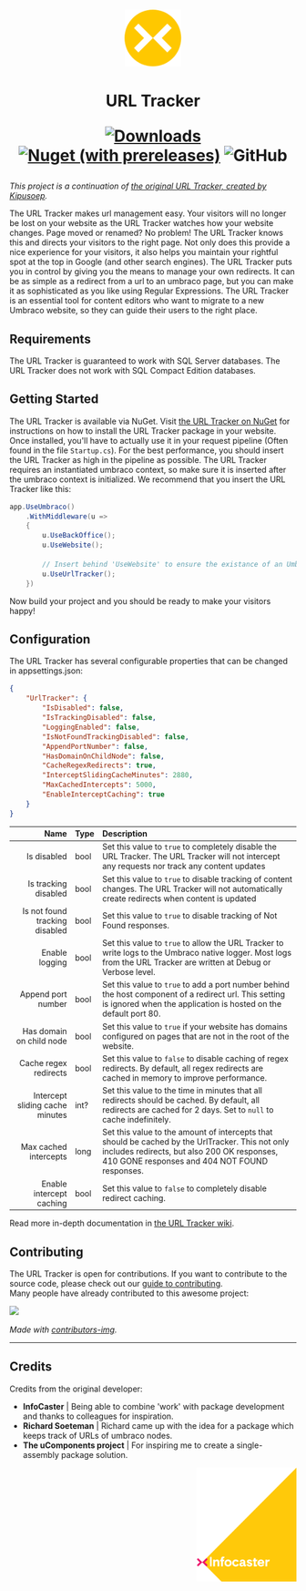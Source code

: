 <h3 align="center">
<img height="100" src="docs/assets/infocaster_nuget_yellow.svg">
</h3>

<h1 align="center">
URL Tracker

[![Downloads](https://img.shields.io/nuget/dt/UrlTracker?color=ff0069)](https://www.nuget.org/packages/UrlTracker/)
[![Nuget (with prereleases)](https://img.shields.io/nuget/vpre/UrlTracker?color=ffc800)](https://www.nuget.org/packages/UrlTracker/)
![GitHub](https://img.shields.io/github/license/Infocaster/UrlTracker?color=ff0069)

</h1>

*This project is a continuation of [the original URL Tracker, created by Kipusoep](https://github.com/kipusoep/UrlTracker).*

The URL Tracker makes url management easy. Your visitors will no longer be lost on your website as the URL Tracker watches how your website changes. Page moved or renamed? No problem! The URL Tracker knows this and directs your visitors to the right page. Not only does this provide a nice experience for your visitors, it also helps you maintain your rightful spot at the top in Google (and other search engines).
The URL Tracker puts you in control by giving you the means to manage your own redirects. It can be as simple as a redirect from a url to an umbraco page, but you can make it as sophisticated as you like using Regular Expressions. The URL Tracker is an essential tool for content editors who want to migrate to a new Umbraco website, so they can guide their users to the right place.

## Requirements
The URL Tracker is guaranteed to work with SQL Server databases. The URL Tracker does not work with SQL Compact Edition databases.

## Getting Started
The URL Tracker is available via NuGet. Visit [the URL Tracker on NuGet](https://www.nuget.org/packages/UrlTracker/) for instructions on how to install the URL Tracker package in your website.
Once installed, you'll have to actually use it in your request pipeline (Often found in the file `Startup.cs`). For the best performance, you should insert the URL Tracker as high in the pipeline as possible. The URL Tracker requires an instantiated umbraco context, so make sure it is inserted after the umbraco context is initialized. We recommend that you insert the URL Tracker like this:
```csharp
app.UseUmbraco()
    .WithMiddleware(u =>
    {
        u.UseBackOffice();
        u.UseWebsite();

        // Insert behind 'UseWebsite' to ensure the existance of an UmbracoContext
        u.UseUrlTracker();
    })
```
Now build your project and you should be ready to make your visitors happy!

## Configuration
The URL Tracker has several configurable properties that can be changed in appsettings.json:

```json
{
    "UrlTracker": {
        "IsDisabled": false,
        "IsTrackingDisabled": false,
        "LoggingEnabled": false,
        "IsNotFoundTrackingDisabled": false,
        "AppendPortNumber": false,
        "HasDomainOnChildNode": false,
        "CacheRegexRedirects": true,
        "InterceptSlidingCacheMinutes": 2880,
        "MaxCachedIntercepts": 5000,
        "EnableInterceptCaching": true
    }
}
```

|                            Name | Type | Description |
|--------------------------------:|:-----|:------------|
|                     Is disabled | bool | Set this value to `true` to completely disable the URL Tracker. The URL Tracker will not intercept any requests nor track any content updates
|            Is tracking disabled | bool | Set this value to `true` to disable tracking of content changes. The URL Tracker will not automatically create redirects when content is updated
|  Is not found tracking disabled | bool | Set this value to `true` to disable tracking of Not Found responses.
|                  Enable logging | bool | Set this value to `true` to allow the URL Tracker to write logs to the Umbraco native logger. Most logs from the URL Tracker are written at Debug or Verbose level.
|              Append port number | bool | Set this value to `true` to add a port number behind the host component of a redirect url. This setting is ignored when the application is hosted on the default port 80.
|        Has domain on child node | bool | Set this value to `true` if your website has domains configured on pages that are not in the root of the website.
|           Cache regex redirects | bool | Set this value to `false` to disable caching of regex redirects. By default, all regex redirects are cached in memory to improve performance.
| Intercept sliding cache minutes | int? | Set this value to the time in minutes that all redirects should be cached. By default, all redirects are cached for 2 days. Set to `null` to cache indefinitely.
|           Max cached intercepts | long | Set this value to the amount of intercepts that should be cached by the UrlTracker. This not only includes redirects, but also 200 OK responses, 410 GONE responses and 404 NOT FOUND responses.
|        Enable intercept caching | bool | Set this value to `false` to completely disable redirect caching.

Read more in-depth documentation in [the URL Tracker wiki](https://github.com/Infocaster/UrlTracker/wiki).

## Contributing
The URL Tracker is open for contributions. If you want to contribute to the source code, please check out our [guide to contributing](/docs/CONTRIBUTING.md).  
Many people have already contributed to this awesome project:

<a href="https://github.com/Infocaster/UrlTracker/graphs/contributors">
<img src="https://contrib.rocks/image?repo=Infocaster/UrlTracker" />
</a>

*Made with [contributors-img](https://contrib.rocks).*

-----

## Credits ##
Credits from the original developer:
*   **InfoCaster** | Being able to combine 'work' with package development and thanks to colleagues for inspiration.
*   **Richard Soeteman** | Richard came up with the idea for a package which keeps track of URLs of umbraco nodes.
*   **The uComponents project** | For inspiring me to create a single-assembly package solution.
<a href="https://infocaster.net">
<img align="right" height="200" src="https://github.com/Infocaster/.github/blob/cba580027a6761844ddab7267f85debe31e96f1a/assets/Infocaster_Corner.png?raw=true">
</a>